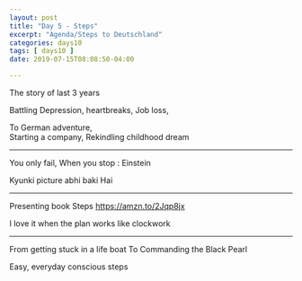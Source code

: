 ```yaml
---
layout: post
title: "Day 5 - Steps"
excerpt: "Agenda/Steps to Deutschland"
categories: days10
tags: [ days10 ]
date: 2019-07-15T08:08:50-04:00

---
```


The story of last 3 years

Battling
Depression,  heartbreaks,
Job loss,

To
German adventure,  
Starting a company,
Rekindling childhood dream


----------

You only fail,
When you stop
: Einstein

Kyunki picture abhi baki
Hai

--------

Presenting book
Steps
https://amzn.to/2Jqp8jx

I love it when the plan works like clockwork


--------

From getting stuck in a life boat
To
Commanding the
Black Pearl

Easy, everyday conscious steps
